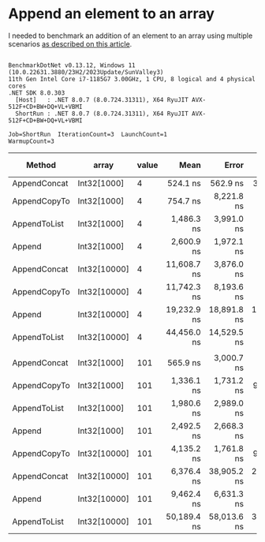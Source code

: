 # Append an element to an array

I needed to benchmark an addition of an element to an array using multiple scenarios [as described on this article](https://www.techiedelight.com/add-new-elements-array-csharp/).

```

BenchmarkDotNet v0.13.12, Windows 11 (10.0.22631.3880/23H2/2023Update/SunValley3)
11th Gen Intel Core i7-1185G7 3.00GHz, 1 CPU, 8 logical and 4 physical cores
.NET SDK 8.0.303
  [Host]   : .NET 8.0.7 (8.0.724.31311), X64 RyuJIT AVX-512F+CD+BW+DQ+VL+VBMI
  ShortRun : .NET 8.0.7 (8.0.724.31311), X64 RyuJIT AVX-512F+CD+BW+DQ+VL+VBMI

Job=ShortRun  IterationCount=3  LaunchCount=1  
WarmupCount=3  

```
| Method       | array        | value | Mean        | Error       | StdDev      | StdErr      | Min         | Max         | Op/s        | Ratio | Gen0    | Gen1   | Allocated | Alloc Ratio |
|------------- |------------- |------ |------------:|------------:|------------:|------------:|------------:|------------:|------------:|------:|--------:|-------:|----------:|------------:|
| AppendConcat | Int32[1000]  | 4     |    524.1 ns |    562.9 ns |    30.86 ns |    17.81 ns |    494.0 ns |    555.7 ns | 1,907,964.2 |  0.20 |  0.6657 |      - |   4.08 KB |        1.04 |
| AppendCopyTo | Int32[1000]  | 4     |    754.7 ns |  8,221.8 ns |   450.66 ns |   260.19 ns |    433.9 ns |  1,270.0 ns | 1,325,017.5 |  0.29 |  0.6418 |      - |   3.94 KB |        1.00 |
| AppendToList | Int32[1000]  | 4     |  1,486.3 ns |  3,991.0 ns |   218.76 ns |   126.30 ns |  1,234.0 ns |  1,623.8 ns |   672,830.8 |  0.57 |  2.5673 | 0.0916 |  15.73 KB |        4.00 |
| Append       | Int32[1000]  | 4     |  2,600.9 ns |  1,972.1 ns |   108.10 ns |    62.41 ns |  2,537.3 ns |  2,725.7 ns |   384,484.6 |  1.00 |  0.6409 |      - |   3.94 KB |        1.00 |
| AppendConcat | Int32[10000] | 4     | 11,608.7 ns |  3,876.0 ns |   212.46 ns |   122.66 ns | 11,363.5 ns | 11,737.7 ns |    86,142.0 |  4.47 |  6.3629 |      - |  39.23 KB |        9.96 |
| AppendCopyTo | Int32[10000] | 4     | 11,742.3 ns |  8,193.6 ns |   449.12 ns |   259.30 ns | 11,283.9 ns | 12,181.5 ns |    85,162.0 |  4.52 |  6.3171 |      - |  39.09 KB |        9.93 |
| Append       | Int32[10000] | 4     | 19,232.9 ns | 18,891.8 ns | 1,035.52 ns |   597.86 ns | 18,078.7 ns | 20,080.4 ns |    51,994.1 |  7.41 |  6.3171 |      - |  39.09 KB |        9.93 |
| AppendToList | Int32[10000] | 4     | 44,456.0 ns | 14,529.5 ns |   796.41 ns |   459.81 ns | 43,649.5 ns | 45,241.9 ns |    22,494.2 | 17.11 | 25.3906 | 8.3618 | 156.36 KB |       39.71 |
|              |              |       |             |             |             |             |             |             |             |       |         |        |           |             |
| AppendConcat | Int32[1000]  | 101   |    565.9 ns |  3,000.7 ns |   164.48 ns |    94.96 ns |    447.4 ns |    753.7 ns | 1,766,970.2 |  0.23 |  0.6657 |      - |   4.08 KB |        1.04 |
| AppendCopyTo | Int32[1000]  | 101   |  1,336.1 ns |  1,731.2 ns |    94.89 ns |    54.79 ns |  1,233.5 ns |  1,420.6 ns |   748,457.4 |  0.54 |  0.6409 |      - |   3.94 KB |        1.00 |
| AppendToList | Int32[1000]  | 101   |  1,980.6 ns |  2,989.0 ns |   163.84 ns |    94.59 ns |  1,840.7 ns |  2,160.9 ns |   504,886.7 |  0.80 |  2.5673 | 0.0916 |  15.73 KB |        4.00 |
| Append       | Int32[1000]  | 101   |  2,492.5 ns |  2,668.3 ns |   146.26 ns |    84.44 ns |  2,387.5 ns |  2,659.5 ns |   401,211.0 |  1.00 |  0.6409 |      - |   3.94 KB |        1.00 |
| AppendCopyTo | Int32[10000] | 101   |  4,135.2 ns |  1,761.8 ns |    96.57 ns |    55.76 ns |  4,026.6 ns |  4,211.6 ns |   241,827.2 |  1.66 |  6.3248 |      - |  39.09 KB |        9.93 |
| AppendConcat | Int32[10000] | 101   |  6,376.4 ns | 38,905.2 ns | 2,132.52 ns | 1,231.21 ns |  5,085.1 ns |  8,837.8 ns |   156,829.4 |  2.58 |  6.3629 |      - |  39.23 KB |        9.96 |
| Append       | Int32[10000] | 101   |  9,462.4 ns |  6,631.3 ns |   363.48 ns |   209.86 ns |  9,093.6 ns |  9,820.3 ns |   105,681.9 |  3.81 |  6.3171 |      - |  39.09 KB |        9.93 |
| AppendToList | Int32[10000] | 101   | 50,189.4 ns | 58,013.6 ns | 3,179.92 ns | 1,835.93 ns | 48,304.8 ns | 53,860.8 ns |    19,924.5 | 20.13 | 25.3906 | 8.3618 | 156.36 KB |       39.71 |
